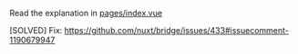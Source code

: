 Read the explanation in [pages/index.vue](pages/index.vue)

[SOLVED]
Fix: https://github.com/nuxt/bridge/issues/433#issuecomment-1190679947
